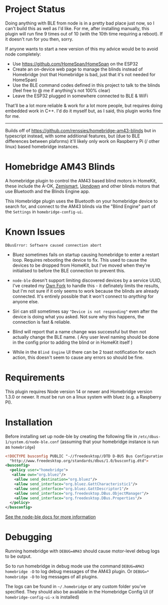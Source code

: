 # Project Status

Doing anything with BLE from node is in a pretty bad place just now, so I can't build this as well as I'd like.
For me, after installing manually, this plugin will run fine 9 times out of 10 (with the 10th time requiring a reboot).
If it doesn't run for you then, sorry.

If anyone wants to start a new version of this my advice would be to avoid node completely:

- Use https://github.com/HomeSpan/HomeSpan on the ESP32
- Create an on-device web page to manage the blinds instead of Homebridge (not that Homebridge is bad, just that it's not needed for HomeSpan)
- Use the BLE command codes defined in this project to talk to the blinds (feel free to @ me if anything's not 100% clear)
- Leave the ESP32 plugged in somewhere connected to BLE & WiFi

That'll be a lot more reliable & work for a lot more people, but requires doing embedded work in C++.
I'd do it myself but, as I said, this plugin works fine for me.

---


Builds off of https://github.com/renssies/homebridge-am43-blinds but in typescript instead, with some additional features, but (due to BLE differences between plaforms) it'll likely only work on Raspberry Pi (/ other linux) based homebridge instances.

# Homebridge AM43 Blinds

A homebridge plugin to control the AM43 based blind motors in HomeKit, these include the A-OK, [Zemismart](https://www.zemismart.com/products/diy-motorized-your-tranditional-roll-shade-which-with-bean-or-cord-chain-smart-home-automation-support-app-timer-remote-control), [Upndown](https://upndown.nl) and other blinds motors that use Bluetooth and the Blinds Engine app.

This Homebridge plugin uses the Bluetooth on your homebridge device to search for, and connect to the AM43 blinds via the "Blind Engine" part of the `Settings` in `homebridge-config-ui`.

# Known Issues

```
DBusError: Software caused connection abort
```

- Bluez sometimes fails on startup causing homebridge to enter a restart loop. Requires rebooting the device to fix. This used to cause the devices to be dropped from HomeKit, but I've moved when they're initialised to before the BLE connection to prevent this.

- `node-ble` doesn't support limiting discovered devices by a service UUID, I've created my [Own Fork](https://github.com/neil-morrison44/node-ble) to handle this - it definately limits the results, but I'm not sure if it only seems to work because the blinds are already connected. It's entirely possible that it won't connect to _anything_ for anyone else.
- Siri can still sometimes say `"Device is not responding"` even after the device is doing what you asked. Not sure why this happens, the connection is fast & reliable.
- Blind will report that a name change was successful but then not actually change the BLE name. ( Any user level naming should be done in the config prior to adding the blind or in HomeKit itself )
- While in the `Blind Engine` UI there can be 2 toast notification for each action, this doesn't seem to cause any errors so should be fine.

# Requirements

This plugin requires Node version 14 or newer and Homebridge version 1.3.0 or newer.
It _must_ be run on a linux system with bluez (e.g. a Raspberry PI).

# Installation

Before installing set up node-ble by creating the following file in `/etc/dbus-1/system.d/node-ble.conf` (assuming that your homebridge instance is run as `homebridge`)

```xml
<!DOCTYPE busconfig PUBLIC "-//freedesktop//DTD D-BUS Bus Configuration 1.0//EN"
  "http://www.freedesktop.org/standards/dbus/1.0/busconfig.dtd">
<busconfig>
  <policy user="homebridge">
   <allow own="org.bluez"/>
    <allow send_destination="org.bluez"/>
    <allow send_interface="org.bluez.GattCharacteristic1"/>
    <allow send_interface="org.bluez.GattDescriptor1"/>
    <allow send_interface="org.freedesktop.DBus.ObjectManager"/>
    <allow send_interface="org.freedesktop.DBus.Properties"/>
  </policy>
</busconfig>
```

[See the node-ble docs for more information](https://github.com/chrvadala/node-ble#provide-permissions)

# Debugging

Running homebridge with `DEBUG=AM43` should cause motor-level debug logs to be output.

So to run homebridge in debug mode use the command `DEBUG=AM43 homebridge -D` to log debug messages of the AM43 plugin. Or `DEBUG=* homebridge -D` to log messages of all plugins.

The logs can be found in `~/.homebridge` or any custom folder you've specified. They should also be available in the Homebridge Config UI (if `homebridge-config-ui-x` is installed)
